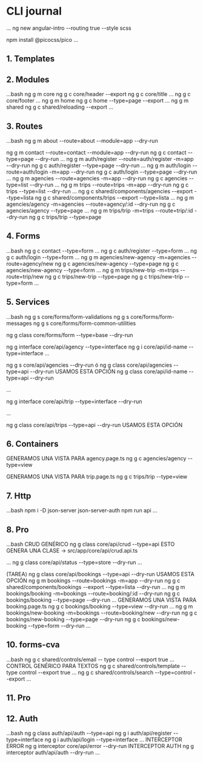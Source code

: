 # CLI journal
...
ng new angular-intro --routing true --style scss

npm install @picocss/pico
...

## 1. Templates

## 2. Modules

...bash
ng g m core
ng g c core/header --export
ng g c core/title
...
ng g c core/footer
...
ng g m home
ng g c home --type=page --export
...
ng g m shared
ng g c shared/reloading --export
...

## 3. Routes

...bash
ng g m about --route=about --module=app --dry-run

ng g m contact --route=contact --module=app --dry-run
ng g c contact --type=page --dry-run
...
ng g m auth/register --route=auth/register -m=app --dry-run
ng g c auth/register --type=page --dry-run
...
ng g m auth/login --route=auth/login -m=app --dry-run
ng g c auth/login --type=page --dry-run
...
ng g m agencies --route=agencies -m=app --dry-run
ng g c agencies --type=list --dry-run
...
ng g m trips --route=trips -m=app --dry-run
ng g c trips --type=list --dry-run
...
ng g c shared/components/agencies --export --type=lista
ng g c shared/components/trips --export --type=lista
...
ng g m agencies/agency -m=agencies --route=agency/:id  --dry-run
ng g c agencies/agency --type=page
...
ng g m trips/trip -m=trips --route=trip/:id  --dry-run
ng g c trips/trip --type=page

## 4. Forms

...bash
ng g c contact --type=form
...
ng g c auth/register --type=form
...
ng g c auth/login --type=form
...
ng g m agencies/new-agency -m=agencies --route=agency/new
ng g c agencies/new-agency --type=page
ng g c agencies/new-agency --type=form
...
ng g m trips/new-trip -m=trips --route=trip/new
ng g c trips/new-trip --type=page
ng g c trips/new-trip --type=form
...

## 5. Services

...bash
ng g s core/forms/form-validations
ng g s core/forms/form-messages
ng g s core/forms/form-common-utilities

ng g class core/forms/form --type=base --dry-run



ng g interface core/api/agency --type=interface
ng g i core/api/id-name --type=interface
...

ng g s core/api/agencies --dry-run
ó
ng g class core/api/agencies --type=api --dry-run   USAMOS ESTA OPCIÓN
ng g class core/api/id-name --type=api --dry-run

...

ng g interface core/api/trip --type=interface --dry-run

...

ng g class core/api/trips --type=api --dry-run    USAMOS ESTA OPCIÓN


## 6. Containers

GENERAMOS UNA VISTA PARA agency.page.ts
ng g c agencies/agency --type=view

GENERAMOS UNA VISTA PARA trip.page.ts
ng g c trips/trip --type=view

## 7. Http

...bash
npm i -D json-server json-server-auth
npm run api
...


## 8. Pro

...bash
CRUD GENÉRICO
ng g class core/api/crud --type=api
ESTO GENERA UNA CLASE -> src/app/core/api/crud.api.ts


...
ng g class core/api/status --type=store --dry-run
...

(TAREA)
ng g class core/api/bookings --type=api --dry-run    USAMOS ESTA OPCIÓN
ng g m bookings --route=bookings -m=app --dry-run
ng g c shared/components/bookings --export --type=lista --dry-run
...
ng g m bookings/booking -m=bookings --route=booking/:id  --dry-run
ng g c bookings/booking --type=page --dry-run
...
GENERAMOS UNA VISTA PARA booking.page.ts
ng g c bookings/booking --type=view --dry-run
...
ng g m bookings/new-booking -m=bookings --route=booking/new --dry-run
ng g c bookings/new-booking --type=page --dry-run
ng g c bookings/new-booking --type=form --dry-run
...


## 10. forms-cva

...bash
ng g c shared/controls/email -- type control --export true
...
CONTROL GENÉRICO PARA TEXTOS
ng g c shared/controls/template --type control --export true
...
ng g c shared/controls/search --type=control --export
...


## 11. Pro

## 12. Auth

...bash
ng g class auth/api/auth --type=api
ng g i auth/api/register --type=interface
ng g i auth/api/login --type=interface
...
INTERCEPTOR ERROR
ng g interceptor core/api/error --dry-run
INTERCEPTOR AUTH
ng g interceptor auth/api/auth --dry-run
...
